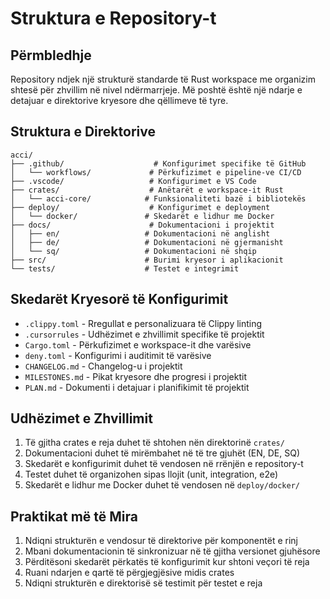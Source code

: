 # Struktura e Repository-t

## Përmbledhje

Repository ndjek një strukturë standarde të Rust workspace me organizim shtesë për zhvillim në nivel ndërmarrjeje. Më poshtë është një ndarje e detajuar e direktorive kryesore dhe qëllimeve të tyre.

## Struktura e Direktorive

```text
acci/
├── .github/                    # Konfigurimet specifike të GitHub
│   └── workflows/             # Përkufizimet e pipeline-ve CI/CD
├── .vscode/                   # Konfigurimet e VS Code
├── crates/                    # Anëtarët e workspace-it Rust
│   └── acci-core/            # Funksionaliteti bazë i bibliotekës
├── deploy/                    # Konfigurimet e deployment
│   └── docker/               # Skedarët e lidhur me Docker
├── docs/                      # Dokumentacioni i projektit
│   ├── en/                   # Dokumentacioni në anglisht
│   ├── de/                   # Dokumentacioni në gjermanisht
│   └── sq/                   # Dokumentacioni në shqip
├── src/                      # Burimi kryesor i aplikacionit
└── tests/                    # Testet e integrimit
```

## Skedarët Kryesorë të Konfigurimit

- `.clippy.toml` - Rregullat e personalizuara të Clippy linting
- `.cursorrules` - Udhëzimet e zhvillimit specifike të projektit
- `Cargo.toml` - Përkufizimet e workspace-it dhe varësive
- `deny.toml` - Konfigurimi i auditimit të varësive
- `CHANGELOG.md` - Changelog-u i projektit
- `MILESTONES.md` - Pikat kryesore dhe progresi i projektit
- `PLAN.md` - Dokumenti i detajuar i planifikimit të projektit

## Udhëzimet e Zhvillimit

1. Të gjitha crates e reja duhet të shtohen nën direktorinë `crates/`
2. Dokumentacioni duhet të mirëmbahet në të tre gjuhët (EN, DE, SQ)
3. Skedarët e konfigurimit duhet të vendosen në rrënjën e repository-t
4. Testet duhet të organizohen sipas llojit (unit, integration, e2e)
5. Skedarët e lidhur me Docker duhet të vendosen në `deploy/docker/`

## Praktikat më të Mira

1. Ndiqni strukturën e vendosur të direktorive për komponentët e rinj
2. Mbani dokumentacionin të sinkronizuar në të gjitha versionet gjuhësore
3. Përditësoni skedarët përkatës të konfigurimit kur shtoni veçori të reja
4. Ruani ndarjen e qartë të përgjegjësive midis crates
5. Ndiqni strukturën e direktorisë së testimit për testet e reja
